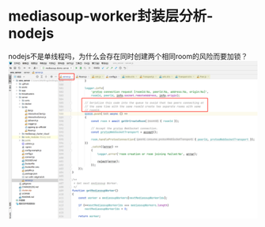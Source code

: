 # mediasoup-worker封装层分析-nodejs

nodejs不是单线程吗，为什么会存在同时创建两个相同room的风险而要加锁？
![](.mediasoup-worker封装层分析-nodejs_images/44493020.png)